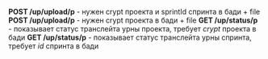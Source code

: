 **POST /up/upload/p** - нужен crypt проекта и sprintId спринта в бади + file 
**POST /up/upload/p** - нужен crypt проекта в бади + file 
**GET /up/status/p** - показывает статус транслейта урны проекта, требует *crypt* проекта в бади
**GET /up/status/p** - показывает статус транслейта урны спринта, требует *id* спринта в бади
